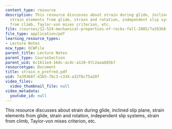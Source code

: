 ```yaml
---
content_type: resource
description: This resource discusses about strain during glide, inclined slip plane,
  strain elements from glide, strain and rotation, independent slip systems, strain
  from climb, Taylor-von mises criterion, etc.
file: /courses/12-524-mechanical-properties-of-rocks-fall-2005/7a39368f43b57bc3c334a32f6c75a28f_strain_n_prefred.pdf
file_type: application/pdf
learning_resource_types:
- Lecture Notes
ocw_type: OCWFile
parent_title: Lecture Notes
parent_type: CourseSection
parent_uid: 6c1611e4-16dc-ac4c-a120-97c2aaa685b7
resourcetype: Document
title: strain_n_prefred.pdf
uid: 7a39368f-43b5-7bc3-c334-a32f6c75a28f
video_files:
  video_thumbnail_file: null
video_metadata:
  youtube_id: null
---
```

This resource discusses about strain during glide, inclined slip plane, strain elements from glide, strain and rotation, independent slip systems, strain from climb, Taylor-von mises criterion, etc.

